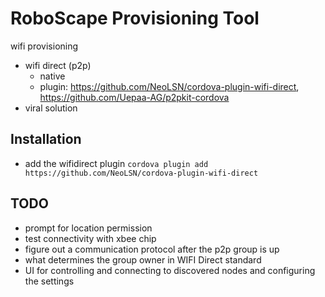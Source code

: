 # RoboScape Provisioning Tool
wifi provisioning

- wifi direct (p2p)
  - native
  - plugin: https://github.com/NeoLSN/cordova-plugin-wifi-direct, https://github.com/Uepaa-AG/p2pkit-cordova
- viral solution


## Installation
- add the wifidirect plugin `cordova plugin add https://github.com/NeoLSN/cordova-plugin-wifi-direct`

## TODO
- prompt for location permission
- test connectivity with xbee chip
- figure out a communication protocol after the p2p group is up
- what determines the group owner in WIFI Direct standard
- UI for controlling and connecting to discovered nodes and configuring the settings
